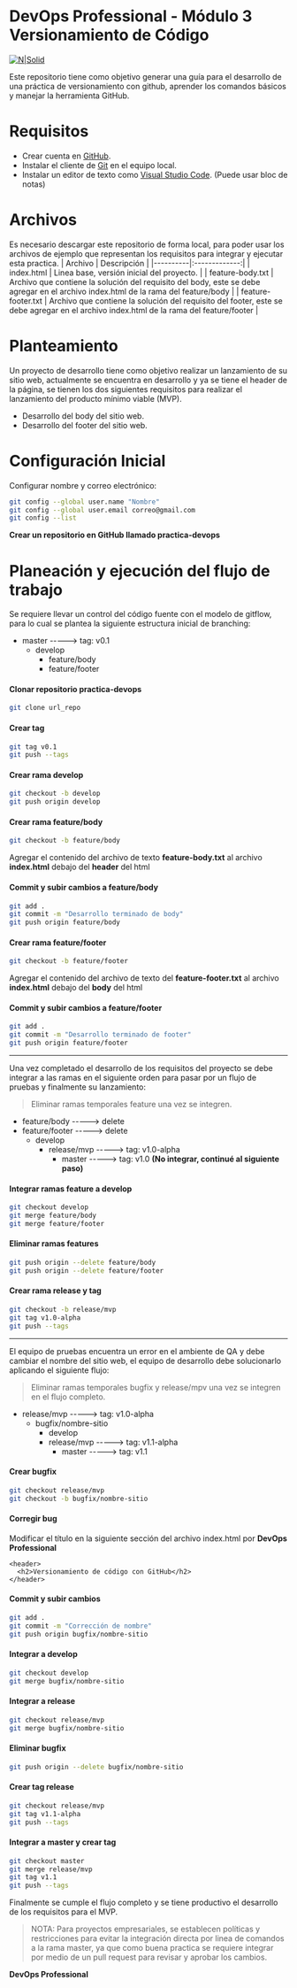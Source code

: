 # DevOps Professional - Módulo 3 Versionamiento de Código

[![N|Solid](https://www.elempleo.com/sitios-empresariales/colombia/periferia-it-corp/img/logo-periferia-01.png)](https://periferiaitgroup.com/)

Este repositorio tiene como objetivo generar una guía para el desarrollo de una práctica de versionamiento con github, aprender los comandos básicos y manejar la herramienta GitHub.

# Requisitos

  - Crear cuenta en [GitHub].
  - Instalar el cliente de [Git] en el equipo local.
  - Instalar un editor de texto como [Visual Studio Code]. (Puede usar bloc de notas)

# Archivos
Es necesario descargar este repositorio de forma local, para poder usar los archivos de ejemplo que representan los requisitos para integrar y ejecutar esta practica.
| Archivo   |      Descripción      |
|----------|:-------------:|
| index.html |  Linea base, versión inicial del proyecto. |
| feature-body.txt |  Archivo que contiene la solución del requisito del body, este se debe agregar en el archivo index.html de la rama del feature/body   |
| feature-footer.txt | Archivo que contiene la solución del requisito del footer, este se debe agregar en el archivo index.html de la rama del feature/footer  |

# Planteamiento

Un proyecto de desarrollo tiene como objetivo realizar un lanzamiento de su sitio web, actualmente se encuentra en desarrollo y ya se tiene el header de la página, se tienen los dos siguientes requisitos para realizar el lanzamiento del producto mínimo viable (MVP).

  - Desarrollo del body del sitio web.
  - Desarrollo del footer del sitio web.

# Configuración Inicial

Configurar nombre y correo electrónico:

```sh
git config --global user.name "Nombre"
git config --global user.email correo@gmail.com
git config --list
```
**Crear un repositorio en GitHub llamado practica-devops**
# Planeación y ejecución del flujo de trabajo

Se requiere llevar un control del código fuente con el modelo de gitflow, para lo cual se plantea la siguiente estructura inicial de branching:

  - master -----> tag: v0.1
     - develop
        - feature/body
        - feature/footer

#### Clonar repositorio practica-devops
```sh
git clone url_repo
```
#### Crear tag
```sh
git tag v0.1
git push --tags
```
#### Crear rama develop
```sh
git checkout -b develop
git push origin develop
```
#### Crear rama feature/body
```sh
git checkout -b feature/body
```
Agregar el contenido del archivo de texto **feature-body.txt** al archivo **index.html** debajo del **header** del html
#### Commit y subir cambios a feature/body
```sh
git add .
git commit -m "Desarrollo terminado de body"
git push origin feature/body
```

#### Crear rama feature/footer
```sh
git checkout -b feature/footer
```
Agregar el contenido del archivo de texto del **feature-footer.txt** al archivo **index.html** debajo del **body** del html
#### Commit y subir cambios a feature/footer
```sh
git add .
git commit -m "Desarrollo terminado de footer"
git push origin feature/footer
```
------
Una vez completado el desarrollo de los requisitos del proyecto se debe integrar a las ramas en el siguiente orden para pasar por un flujo de pruebas y finalmente su lanzamiento:
> Eliminar ramas temporales feature una vez se integren.
  - feature/body -----> delete
  - feature/footer -----> delete
     - develop
        - release/mvp -----> tag: v1.0-alpha
            - master -----> tag: v1.0 **(No integrar, continué al siguiente paso)**
            
#### Integrar ramas feature a develop
```sh
git checkout develop
git merge feature/body
git merge feature/footer
```
#### Eliminar ramas features
```sh
git push origin --delete feature/body
git push origin --delete feature/footer
```
#### Crear rama release y tag
```sh
git checkout -b release/mvp
git tag v1.0-alpha
git push --tags
```
------
El equipo de pruebas encuentra un error en el ambiente de QA y debe cambiar el nombre del sitio web, el equipo de desarrollo debe solucionarlo aplicando el siguiente flujo:
> Eliminar ramas temporales bugfix y release/mpv una vez se integren en el flujo completo.
  - release/mvp -----> tag: v1.0-alpha
     - bugfix/nombre-sitio
        - develop
        - release/mvp -----> tag: v1.1-alpha
            - master -----> tag: v1.1
            
#### Crear bugfix
```sh
git checkout release/mvp
git checkout -b bugfix/nombre-sitio
```
#### Corregir bug
Modificar el título en la siguiente sección del archivo index.html por **DevOps Professional**
```
<header>
  <h2>Versionamiento de código con GitHub</h2>
</header>
```

#### Commit y subir cambios

```sh
git add .
git commit -m "Corrección de nombre"
git push origin bugfix/nombre-sitio
```

#### Integrar a develop
```sh
git checkout develop
git merge bugfix/nombre-sitio
```
#### Integrar a release
```sh
git checkout release/mvp
git merge bugfix/nombre-sitio
```
#### Eliminar bugfix
```sh
git push origin --delete bugfix/nombre-sitio
```
#### Crear tag release
```sh
git checkout release/mvp
git tag v1.1-alpha
git push --tags
```
#### Integrar a master y crear tag
```sh
git checkout master
git merge release/mvp
git tag v1.1
git push --tags
```

Finalmente se cumple el flujo completo y se tiene productivo el desarrollo de los requisitos para el MVP.

> NOTA: Para proyectos empresariales, se establecen políticas y restricciones para evitar la integración directa por linea de comandos a la rama master, ya que como buena practica se requiere integrar por medio de un pull request para revisar y aprobar los cambios.

**DevOps Professional**


   [visual studio code]: <https://code.visualstudio.com>
   [git]: <https://git-scm.com>
   [github]: <https://github.com>
